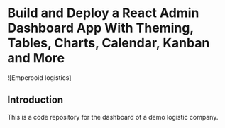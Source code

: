 # Build and Deploy a React Admin Dashboard App With Theming, Tables, Charts, Calendar, Kanban and More
![Emperooid logistics]



## Introduction
This is a code repository for the dashboard of a demo logistic company.


